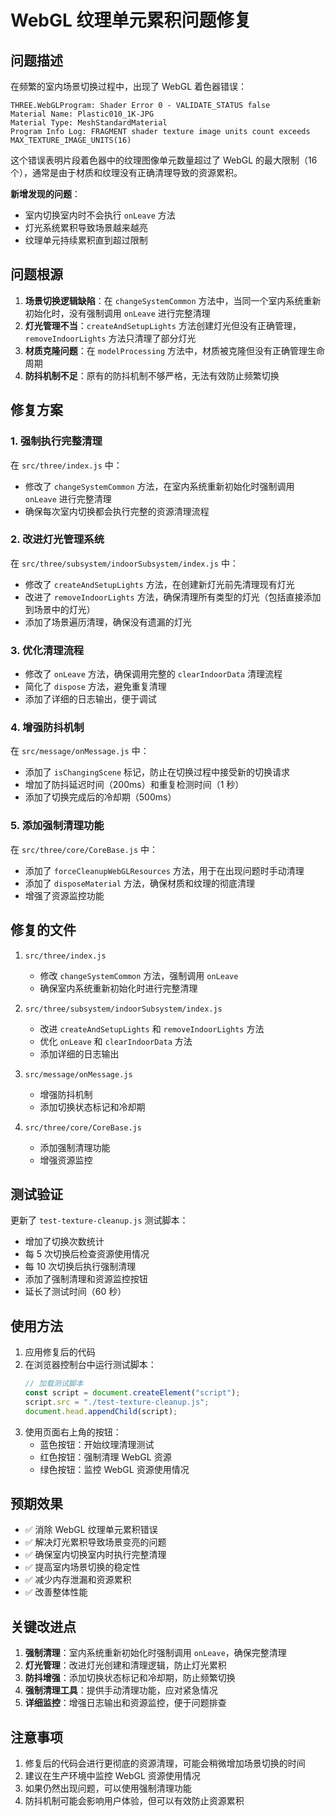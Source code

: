# WebGL 纹理单元累积问题修复

## 问题描述

在频繁的室内场景切换过程中，出现了 WebGL 着色器错误：

```
THREE.WebGLProgram: Shader Error 0 - VALIDATE_STATUS false
Material Name: Plastic010_1K-JPG
Material Type: MeshStandardMaterial
Program Info Log: FRAGMENT shader texture image units count exceeds MAX_TEXTURE_IMAGE_UNITS(16)
```

这个错误表明片段着色器中的纹理图像单元数量超过了 WebGL 的最大限制（16 个），通常是由于材质和纹理没有正确清理导致的资源累积。

**新增发现的问题**：

- 室内切换室内时不会执行 `onLeave` 方法
- 灯光系统累积导致场景越来越亮
- 纹理单元持续累积直到超过限制

## 问题根源

1. **场景切换逻辑缺陷**：在 `changeSystemCommon` 方法中，当同一个室内系统重新初始化时，没有强制调用 `onLeave` 进行完整清理
2. **灯光管理不当**：`createAndSetupLights` 方法创建灯光但没有正确管理，`removeIndoorLights` 方法只清理了部分灯光
3. **材质克隆问题**：在 `modelProcessing` 方法中，材质被克隆但没有正确管理生命周期
4. **防抖机制不足**：原有的防抖机制不够严格，无法有效防止频繁切换

## 修复方案

### 1. 强制执行完整清理

在 `src/three/index.js` 中：

- 修改了 `changeSystemCommon` 方法，在室内系统重新初始化时强制调用 `onLeave` 进行完整清理
- 确保每次室内切换都会执行完整的资源清理流程

### 2. 改进灯光管理系统

在 `src/three/subsystem/indoorSubsystem/index.js` 中：

- 修改了 `createAndSetupLights` 方法，在创建新灯光前先清理现有灯光
- 改进了 `removeIndoorLights` 方法，确保清理所有类型的灯光（包括直接添加到场景中的灯光）
- 添加了场景遍历清理，确保没有遗漏的灯光

### 3. 优化清理流程

- 修改了 `onLeave` 方法，确保调用完整的 `clearIndoorData` 清理流程
- 简化了 `dispose` 方法，避免重复清理
- 添加了详细的日志输出，便于调试

### 4. 增强防抖机制

在 `src/message/onMessage.js` 中：

- 添加了 `isChangingScene` 标记，防止在切换过程中接受新的切换请求
- 增加了防抖延迟时间（200ms）和重复检测时间（1 秒）
- 添加了切换完成后的冷却期（500ms）

### 5. 添加强制清理功能

在 `src/three/core/CoreBase.js` 中：

- 添加了 `forceCleanupWebGLResources` 方法，用于在出现问题时手动清理
- 添加了 `disposeMaterial` 方法，确保材质和纹理的彻底清理
- 增强了资源监控功能

## 修复的文件

1. `src/three/index.js`

   - 修改 `changeSystemCommon` 方法，强制调用 `onLeave`
   - 确保室内系统重新初始化时进行完整清理

2. `src/three/subsystem/indoorSubsystem/index.js`

   - 改进 `createAndSetupLights` 和 `removeIndoorLights` 方法
   - 优化 `onLeave` 和 `clearIndoorData` 方法
   - 添加详细的日志输出

3. `src/message/onMessage.js`

   - 增强防抖机制
   - 添加切换状态标记和冷却期

4. `src/three/core/CoreBase.js`
   - 添加强制清理功能
   - 增强资源监控

## 测试验证

更新了 `test-texture-cleanup.js` 测试脚本：

- 增加了切换次数统计
- 每 5 次切换后检查资源使用情况
- 每 10 次切换后执行强制清理
- 添加了强制清理和资源监控按钮
- 延长了测试时间（60 秒）

## 使用方法

1. 应用修复后的代码
2. 在浏览器控制台中运行测试脚本：
   ```javascript
   // 加载测试脚本
   const script = document.createElement("script");
   script.src = "./test-texture-cleanup.js";
   document.head.appendChild(script);
   ```
3. 使用页面右上角的按钮：
   - 蓝色按钮：开始纹理清理测试
   - 红色按钮：强制清理 WebGL 资源
   - 绿色按钮：监控 WebGL 资源使用情况

## 预期效果

- ✅ 消除 WebGL 纹理单元累积错误
- ✅ 解决灯光累积导致场景变亮的问题
- ✅ 确保室内切换室内时执行完整清理
- ✅ 提高室内场景切换的稳定性
- ✅ 减少内存泄漏和资源累积
- ✅ 改善整体性能

## 关键改进点

1. **强制清理**：室内系统重新初始化时强制调用 `onLeave`，确保完整清理
2. **灯光管理**：改进灯光创建和清理逻辑，防止灯光累积
3. **防抖增强**：添加切换状态标记和冷却期，防止频繁切换
4. **强制清理工具**：提供手动清理功能，应对紧急情况
5. **详细监控**：增强日志输出和资源监控，便于问题排查

## 注意事项

1. 修复后的代码会进行更彻底的资源清理，可能会稍微增加场景切换的时间
2. 建议在生产环境中监控 WebGL 资源使用情况
3. 如果仍然出现问题，可以使用强制清理功能
4. 防抖机制可能会影响用户体验，但可以有效防止资源累积
